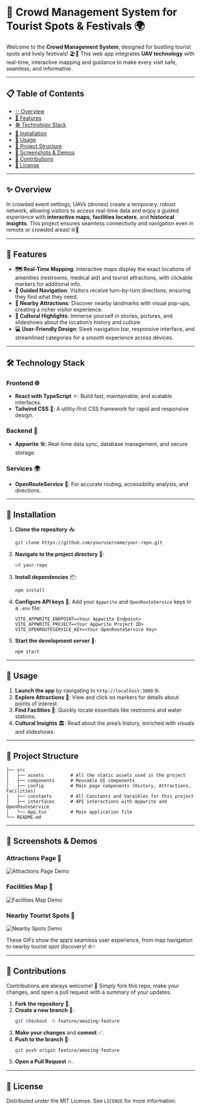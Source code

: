 # 🎉 Crowd Management System for Tourist Spots & Festivals 🌍

Welcome to the **Crowd Management System**, designed for bustling tourist spots and lively festivals! 🏖️🎉 This web app integrates **UAV technology** with real-time, interactive mapping and guidance to make every visit safe, seamless, and informative.

---

## 📋 Table of Contents

- [✨ Overview](#-overview)
- [🌟 Features](#-features)
- [🛠️ Technology Stack](#-technology-stack)
- [🚀 Installation](#-installation)
- [📖 Usage](#-usage)
- [📂 Project Structure](#-project-structure)
- [📸 Screenshots & Demos](#-screenshots--demos)
- [🤝 Contributions](#-contributions)
- [📜 License](#-license)

---

## ✨ Overview

In crowded event settings, UAVs (drones) create a temporary, robust network, allowing visitors to access real-time data and enjoy a guided experience with **interactive maps**, **facilities locators**, and **historical insights**. This project ensures seamless connectivity and navigation even in remote or crowded areas! 🌐💼

---

## 🌟 Features

- **🗺️ Real-Time Mapping**: Interactive maps display the exact locations of amenities (restrooms, medical aid) and tourist attractions, with clickable markers for additional info.
- **📍 Guided Navigation**: Visitors receive turn-by-turn directions, ensuring they find what they need.
- **📸 Nearby Attractions**: Discover nearby landmarks with visual pop-ups, creating a richer visitor experience.
- **📜 Cultural Highlights**: Immerse yourself in stories, pictures, and slideshows about the location’s history and culture.
- **💻 User-Friendly Design**: Sleek navigation bar, responsive interface, and streamlined categories for a smooth experience across devices.

---

## 🛠️ Technology Stack

### Frontend 🌐

- **React with TypeScript** ⚛️: Build fast, maintainable, and scalable interfaces.
- **Tailwind CSS** 🎨: A utility-first CSS framework for rapid and responsive design.

### Backend 🔧

- **Appwrite** 🛠️: Real-time data sync, database management, and secure storage.

### Services 🌍

- **OpenRouteService** 🚗: For accurate routing, accessibility analysis, and directions.

---

## 🚀 Installation

1. **Clone the repository** 📥:
   ```bash
   git clone https://github.com/yourusername/your-repo.git
   ```
2. **Navigate to the project directory** 📂:
   ```bash
   cd your-repo
   ```
3. **Install dependencies** 📦:
   ```bash
   npm install
   ```
4. **Configure API keys** 🔑: Add your `Appwrite` and `OpenRouteService` keys in a `.env` file:
   ```plaintext
   VITE_APPWRITE_ENDPOINT=<Your Appwrite Endpoint>
   VITE_APPWRITE_PROJECT=<Your Appwrite Project ID>
   VITE_OPENROUTESERVICE_KEY=<Your OpenRouteService Key>
   ```
5. **Start the development server** 🏃:
   ```bash
   npm start
   ```

---

## 📖 Usage

1. **Launch the app** by navigating to `http://localhost:3000` 🌐.
2. **Explore Attractions** 🌅: View and click on markers for details about points of interest.
3. **Find Facilities** 🏥: Quickly locate essentials like restrooms and water stations.
4. **Cultural Insights** 🏛️: Read about the area’s history, enriched with visuals and slideshows.

---

## 📂 Project Structure

```plaintext
├── src
│   ├── assets          # All the static assets used in the project
│   ├── components      # Reusable UI components
│   ├── config          # Main page components (History, Attractions, Facilities)
│   ├── constants       # All Constants and Varaibles for this project
│   ├── interfaces      # API interactions with Appwrite and OpenRouteService
│   └── App.tsx         # Main application file
└── README.md
```

---

## 📸 Screenshots & Demos

### Attractions Page 🎉

![Attractions Page Demo](screenshots/attractions-page.gif)

### Facilities Map 🏥

![Facilities Map Demo](screenshots/facilities-map.gif)

### Nearby Tourist Spots 🌆

![Nearby Spots Demo](screenshots/nearby-spots.gif)

These GIFs show the app’s seamless user experience, from map navigation to nearby tourist spot discovery! 🌐✨

---

## 🤝 Contributions

Contributions are always welcome! 🎉 Simply fork this repo, make your changes, and open a pull request with a summary of your updates.

1. **Fork the repository** 🍴.
2. **Create a new branch** 🔄:
   ```bash
   git checkout -b feature/amazing-feature
   ```
3. **Make your changes** and **commit** ✅.
4. **Push to the branch** 🚀:
   ```bash
   git push origin feature/amazing-feature
   ```
5. **Open a Pull Request** 🔥.

---

## 📜 License

Distributed under the MIT License. See `LICENSE` for more information.
